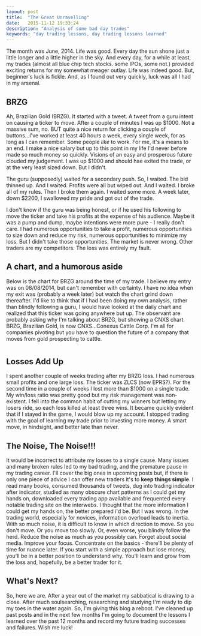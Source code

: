 ```yaml
---
layout: post
title:  "The Great Unravelling"
date:   2015-11-12 19:33:24
description: "Analysis of some bad day trades"
keywords: "day trading lessons, day trading lessons learned"
---
```


The month was June, 2014. Life was good. Every day the sun shone just a little longer and a little higher in the sky. And every day, for a while at least, my trades (almost all blue chip tech stocks. some IPOs, some not.) provided exciting returns for my somewhat meager outlay. Life was indeed good. But, beginner's luck is fickle. And, as I found out very quickly, luck was all I had in my arsenal.

BRZG
---
Ah, Brazilian Gold (BRZG). It started with a tweet. A tweet from a guru intent on causing a ticker to move. After a couple of minutes I was up $1000. Not a massive sum, no. BUT quite a nice return for clicking a couple of buttons...I've worked at least 40 hours a week, every single week, for as long as I can remember. Some people *like* to work. For me, it's a means to an end. I make a nice salary but up to this point in my life I'd never before made so much money so quickly. Visions of an easy and prosperous future clouded my judgement. I was up $1000 and should hae exited the trade, or at the very least sized down. But I didn't.

The guru (supposedly) waited for a secondary push. So, I waited. The bid thinned up. And I waited. Profits were all but wiped out. And I waited. I broke all of my rules. Then I broke them again. I waited some more. A week later, down $2200, I swallowed my pride and got out of the trade. 

I don't know if the guru was being honest, or if he used his following to move the ticker and take his profits at the expense of his audience. Maybe it was a pump and dump, maybe intentions were more pure - I really don't care. I had numerous opportunities to take a profit, numerous opportunities to size down and reduce my risk, numerous opportunities to minimize my loss. But I didn't take those opportunities. The market is never wrong. Other traders are my competitors. The loss was entirely my fault.

A chart, and a humorous aside
---
Below is the chart for BRZG around the time of my trade. I believe my entry was on 08/08/2014, but can't remember with certainty. I have no idea when my exit was (probably a week later) but watch the chart grind down thereafter. I'd like to think that if I had been doing my own analysis, rather than blindly following a guru, I would have looked at the daily chart and realized that this ticker was going anywhere but up. The observant are probably asking why I'm talking about BRZG, but showing a CNXS chart. BRZG, Brazilian Gold, is now CNXS...Conexus Cattle Corp. I'm all for companies pivoting but you have to question the future of a company that moves from gold prospecting to cattle.

<div style="margin:40px">
<!-- TradingView Chart BEGIN -->
<script type="text/javascript" src="https://s3.amazonaws.com/tradingview/tv.js"></script>
<script type="text/javascript">
var tradingview_embed_options = {};
tradingview_embed_options.width = document.getElementsByClassName("single-content")[0].clientWidth - 160;
tradingview_embed_options.height = 480;
tradingview_embed_options.chart = '7k3zRf2J';
new TradingView.chart(tradingview_embed_options);
</script>
<!-- TradingView Chart END -->
</div>



<!-- TradingView Chart END -->



Losses Add Up
---
I spent another couple of weeks trading after my BRZG loss. I had numerous small profits and one large loss. The ticker was ZLCS (now EPRS?). For the second time in a couple of weeks I lost more than $1000 on a single trade. My win/loss ratio was pretty good but my risk management was non-existent. I fell into the common habit of cutting my winners but letting my losers ride, so each loss killed at least three wins. It became quickly evident that if I stayed in the game, I would blow up my account. I stopped trading with the goal of learning my trade prior to investing more money. A smart move, in hindsight, and better late than never.

The Noise, The Noise!!!
---
It would be incorrect to attribute my losses to a single cause. Many issues and many broken rules led to my bad trading, and the premature pause in my trading career. I'll cover the big ones in upcoming posts but, if there is only one piece of advice I can offer new traders it's to **keep things simple**. I read many books, consumed thousands of tweets, dug into trading indicator after indicator, studied as many obscure chart patterns as I could get my hands on, downloaded every trading app available and frequented every notable trading site on the interwebs. I thought that the more information I could get my hands on, the better prepared i'd be. But I was wrong. In the trading world, especially for novices, information overload leads to inertia. With so much noise, it is difficult to know in which direction to move. So you don't move. Or you move too slowly. Or, even worse, you blindly follow the herd. Reduce the noise as much as you possibly can. Forget about social media. Improve your focus. Concentrate on the basics - there'll be plenty of time for nuance later. If you start with a simple approach but lose money, you'll be in a better position to understand why. You'll learn and grow from the loss and, hopefully, be a better trader for it.

What's Next?
---
So, here we are. After a year out of the market my sabbatical is drawing to a close. After much soulsearching, researching and studying I'm ready to dip my toes in the water again. So, I'm giving this blog a reboot. I've cleaned up past posts and in the next few months I'm going to document the lessons I learned over the past 12 months and record my future trading successes and failures. Wish me luck!


